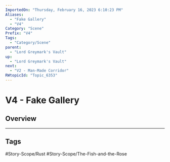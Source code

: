 ```yaml
---
ImportedOn: "Thursday, February 16, 2023 6:10:23 PM"
Aliases:
  - "Fake Gallery"
  - "V4"
Category: "Scene"
Prefix: "V4"
Tags:
  - "Category/Scene"
parent:
  - "Lord Greymark's Vault"
up:
  - "Lord Greymark's Vault"
next:
  - "V2 - Man-Made Corridor"
RWtopicId: "Topic_6353"
---
```

# V4 - Fake Gallery
## Overview

---
## Tags
#Story-Scope/Rust #Story-Scope/The-Fish-and-the-Rose

